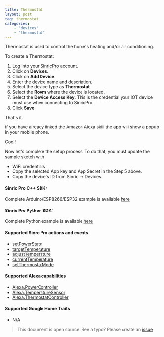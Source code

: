 ```yaml
---
title: Thermostat
layout: post
tag: thermostat
categories: 
    - "devices"
    - "thermostat"
---
```


Thermostat is used to control the home's heating and/or air conditioning.

To create a Thermostat:

1. Log into your  [SinricPro](https://sinric.pro/) account.
2. Click on **Devices**.
3. Click on **Add Device**.
4. Enter the device name and description.
5. Select the device type as **Thermostat**
6. Select the **Room** where the device is located.
5. Select the **Device Access Key**. This is the credential your IOT device must use when connecting to SinricPro. 
6. Click **Save**

That's it. 

If you have already linked the Amazon Alexa skill the app will show a popup in your mobile phone.

Cool!

Now let's complete the setup process. To do that, you must update the sample sketch with 
- WiFi credentials
- Copy the selected App key and App Secret in the Step 5 above.
- Copy the device's ID from Sinric -> Devices.


#### Sinric Pro C++ SDK: 
Complete Arduino/ESP8266/ESP32 example is available [here]()

#### Sinric Pro Python SDK: 
Complete Python example is available [here]() 

#### Supported Sinrc Pro actions and events
- [setPowerState](https://github.com/sinricpro/sample_messages/blob/master/01_PowerState/01_setPowerState/)
- [targetTemperature](https://github.com/sinricpro/sample_messages/tree/master/07_Temperature/01_targetTemperature)
- [adjustTemperature](https://github.com/sinricpro/sample_messages/tree/master/07_Temperature/02_adjustTemperature)
- [currentTemperature](https://github.com/sinricpro/sample_messages/tree/master/07_Temperature/03_currentTemperature)
- [setThermostatMode](https://github.com/sinricpro/sample_messages/tree/master/08_ThermostatMode)

#### Supported Alexa capabilities
- [Alexa.PowerController](https://developer.amazon.com/docs/device-apis/alexa-powercontroller.html)
- [Alexa.TemperatureSensor](https://developer.amazon.com/docs/device-apis/alexa-temperatureSensor.html)
- [Alexa.ThermostatController](https://developer.amazon.com/docs/device-apis/alexa-thermostatController.html)

####  Supported Google Home Traits
-  N/A

> This document is open source. See a typo? Please create an [issue](https://github.com/sinricpro/help-docs)
